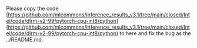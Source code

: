 Please copy the code [https://github.com/mlcommons/inference_results_v3.1/tree/main/closed/Intel/code/dlrm-v2-99/pytorch-cpu-int8/python] (https://github.com/mlcommons/inference_results_v3.1/tree/main/closed/Intel/code/dlrm-v2-99/pytorch-cpu-int8/python) to here and fix the bug as the ../README.md.
